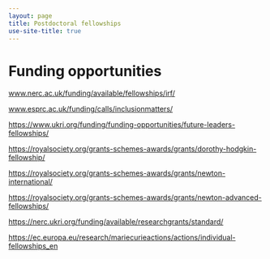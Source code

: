 ```yaml
---
layout: page
title: Postdoctoral fellowships
use-site-title: true
---
```


# Funding opportunities 
www.nerc.ac.uk/funding/available/fellowships/irf/ <br/>

www.esprc.ac.uk/funding/calls/inclusionmatters/ <br/>

https://www.ukri.org/funding/funding-opportunities/future-leaders-fellowships/ <br/>

https://royalsociety.org/grants-schemes-awards/grants/dorothy-hodgkin-fellowship/ <br/>

https://royalsociety.org/grants-schemes-awards/grants/newton-international/ <br/>

https://royalsociety.org/grants-schemes-awards/grants/newton-advanced-fellowships/ <br/>

https://nerc.ukri.org/funding/available/researchgrants/standard/ <br/>

https://ec.europa.eu/research/mariecurieactions/actions/individual-fellowships_en <br/>
